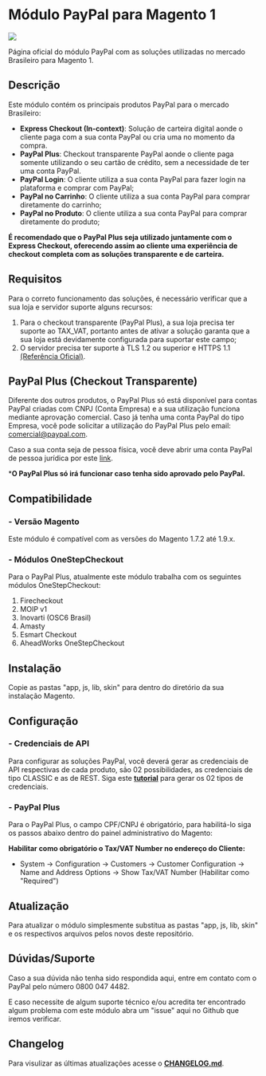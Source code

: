 # Módulo PayPal para Magento 1
![](https://raw.githubusercontent.com/wiki/paypal/PayPal-PHP-SDK/images/homepage.jpg)

Página oficial do módulo PayPal com as soluções utilizadas no mercado Brasileiro para Magento 1.

## Descrição

Este módulo contém os principais produtos PayPal para o mercado Brasileiro:
- **Express Checkout (In-context)**: Solução de carteira digital aonde o cliente paga com a sua conta PayPal ou cria uma no momento da compra.
- **PayPal Plus**: Checkout transparente PayPal aonde o cliente paga somente utilizando o seu cartão de crédito, sem a necessidade de ter uma conta PayPal.
- **PayPal Login**: O cliente utiliza a sua conta PayPal para fazer login na plataforma e comprar com PayPal;
- **PayPal no Carrinho**: O cliente utiliza a sua conta PayPal para comprar diretamente do carrinho;
- **PayPal no Produto**: O cliente utiliza a sua conta PayPal para comprar diretamente do produto;

**É recomendado que o PayPal Plus seja utilizado juntamente com o Express Checkout, oferecendo assim ao cliente uma experiência de checkout completa com as soluções transparente e de carteira.**

## Requisitos

Para o correto funcionamento das soluções, é necessário verificar que a sua loja e servidor suporte alguns recursos:
1. Para o checkout transparente (PayPal Plus), a sua loja precisa ter suporte ao TAX_VAT, portanto antes de ativar a solução garanta que a sua loja está devidamente configurada para suportar este campo;
2. O servidor precisa ter suporte à TLS 1.2 ou superior e HTTPS 1.1 [(Referência Oficial)](https://www.paypal.com/sg/webapps/mpp/tls-http-upgrade).

## PayPal Plus (Checkout Transparente)

Diferente dos outros produtos, o PayPal Plus só está disponível para contas PayPal criadas com CNPJ (Conta Empresa) e a sua utilização funciona mediante aprovação comercial. Caso já tenha uma conta PayPal do tipo Empresa, você pode solicitar a utilização do PayPal Plus pelo email: comercial@paypal.com.

Caso a sua conta seja de pessoa física, você deve abrir uma conta PayPal de pessoa jurídica por este [link](https://www.paypal.com/bizsignup/).

***O PayPal Plus só irá funcionar caso tenha sido aprovado pelo PayPal.**

## Compatibilidade
### - Versão Magento

Este módulo é compatível com as versões do Magento 1.7.2 até 1.9.x. 

### - Módulos OneStepCheckout

Para o PayPal Plus, atualmente este módulo trabalha com os seguintes módulos OneStepCheckout:
1. Firecheckout
2. MOIP v1
3. Inovarti (OSC6 Brasil)
4. Amasty
5. Esmart Checkout
6. AheadWorks OneStepCheckout

## Instalação

Copie as pastas "app, js, lib, skin" para dentro do diretório da sua instalação Magento.

## Configuração
### - Credenciais de API
Para configurar as soluções PayPal, você deverá gerar as credenciais de API respectivas de cada produto, são 02 possibilidades, as credenciais de tipo CLASSIC e as de REST. Siga este [**tutorial**](tutorial/Credenciais_API.pdf) para gerar os 02 tipos de credenciais.

### - PayPal Plus
Para o PayPal Plus, o campo CPF/CNPJ é obrigatório, para habilitá-lo siga os passos abaixo dentro do painel administrativo do Magento:

**Habilitar como obrigatório o Tax/VAT Number no endereço do Cliente:**
- System -> Configuration -> Customers -> Customer Configuration -> Name and Address Options -> Show Tax/VAT Number	 (Habilitar como "Required")

## Atualização

Para atualizar o módulo simplesmente substitua as pastas "app, js, lib, skin" e os respectivos arquivos pelos novos deste repositório.

## Dúvidas/Suporte

Caso a sua dúvida não tenha sido respondida aqui, entre em contato com o PayPal pelo número 0800 047 4482.

E caso necessite de algum suporte técnico e/ou acredita ter encontrado algum problema com este módulo abra um "issue" aqui no Github que iremos verificar.

## Changelog

Para visulizar as últimas atualizações acesse o [**CHANGELOG.md**](CHANGELOG.md).

